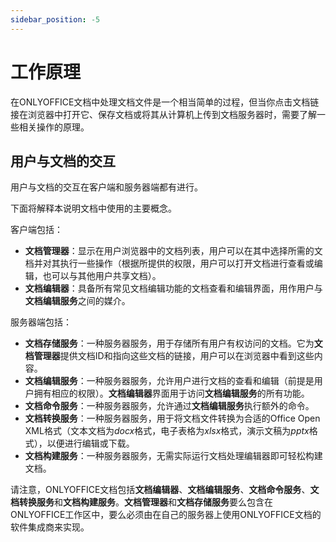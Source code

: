 ```yaml
---
sidebar_position: -5
---
```


# 工作原理

在ONLYOFFICE文档中处理文档文件是一个相当简单的过程，但当你点击文档链接在浏览器中打开它、保存文档或将其从计算机上传到文档服务器时，需要了解一些相关操作的原理。

## 用户与文档的交互

用户与文档的交互在客户端和服务器端都有进行。

下面将解释本说明文档中使用的主要概念。

客户端包括：

- **文档管理器**：显示在用户浏览器中的文档列表，用户可以在其中选择所需的文档并对其执行一些操作（根据所提供的权限，用户可以打开文档进行查看或编辑，也可以与其他用户共享文档）。
- **文档编辑器**：具备所有常见文档编辑功能的文档查看和编辑界面，用作用户与**文档编辑服务**之间的媒介。

服务器端包括：

- **文档存储服务**：一种服务器服务，用于存储所有用户有权访问的文档。它为**文档管理器**提供文档ID和指向这些文档的链接，用户可以在浏览器中看到这些内容。
- **文档编辑服务**：一种服务器服务，允许用户进行文档的查看和编辑（前提是用户拥有相应的权限）。**文档编辑器**界面用于访问**文档编辑服务**的所有功能。
- **文档命令服务**：一种服务器服务，允许通过**文档编辑服务**执行额外的命令。
- **文档转换服务**：一种服务器服务，用于将文档文件转换为合适的Office Open XML格式（文本文档为*docx*格式，电子表格为*xlsx*格式，演示文稿为*pptx*格式），以便进行编辑或下载。
- **文档构建服务**：一种服务器服务，无需实际运行文档处理编辑器即可轻松构建文档。

请注意，ONLYOFFICE文档包括**文档编辑器**、**文档编辑服务**、**文档命令服务**、**文档转换服务**和**文档构建服务**。**文档管理器**和**文档存储服务**要么包含在ONLYOFFICE工作区中，要么必须由在自己的服务器上使用ONLYOFFICE文档的软件集成商来实现。

